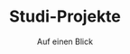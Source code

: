---
title: "Studi-Projekte"
subtitle: "Auf einen Blick"
# text: "In einer digital geprägten Welt ist der kritische Umgang mit Daten – von Erhebung und Analyse bis zur Reflexion – eine zentrale Schlüsselkompetenz für Studierende aller Fächer. Das Programm fördert Kleingruppen der Universität Hamburg bei datengetriebenen Projekten, gern auch mit Praxispartner:innen und Themen zu KI oder generativer KI. Die Projekte werden finanziell und technisch unterstützt, können als Leistungspunkte im Studium angerechnet werden und durch eine wissenschaftliche Mentor:in begleitet."
text: |
    Das DDLitLab-Projekt blickt stolz auf die erfolgreiche Etablierung studentischer Forschungsgruppen mit dem Schwerpunkt Data Literacy zurück. In Zeiten der digitalen Transformation und einer ständig wachsenden Datenflut war es unser Anliegen, *Studierende aller Fachrichtungen zu befähigen*, Datenkompetenz nicht nur im Umgang mit Datenerhebung, -speicherung, -analyse und -visualisierung zu entwickeln, sondern auch reflexiv *zeitgenössische Datenpraktiken* zu hinterfragen. Das Ziel war es, Data Literacy als zentrale Schlüsselqualifikation wissenschaftlicher Ausbildung zu verankern und Studierenden interdisziplinär die Möglichkeit zu geben, in einem geschützten, forschungsnahen Raum eigene Ideen zu erproben. 
    
    Mit insgesamt *77 beteiligten Studierenden in 31 Gruppen* über vier Förderrunden hinweg konnten wir genau dort ansetzen, wo Nachhaltigkeit von Bildung und Forschung sich trifft. Unsere Förderstrategie – studentische Kleingruppen (2–5 Mitglieder), begleitet von einem fachlich versierten Mentor oder einer Mentorin, *konzipieren eigene forschungsorientierte Projekte* – erwies sich als wirksames Format zur Förderung von Data Literacy. 
    
    Über die vier Förderrunden hinweg entstanden so nicht nur datengetriebene Projekte, sondern auch intensive Lern- und Entwicklungserlebnisse: Zahlreiche Studierende profitierten unmittelbar in ihrem Studienfortschritt, einige erreichten *wichtige Meilensteine* im Bachelor- oder Masterstudium, andere traten dank ihrer erworbenen Expertise den Weg in zukunftsweisende Karrieren als Nachwuchswissenschaftler:innen an. Dank der Finanzierung – von der ersten Runde mit acht Projekten (Oktober 2022 bis September 2023), über sechs Projekte in der zweiten Runde (April 2023 bis März 2024), zehn in der dritten (Oktober 2023 bis März 2024) bis zu sieben finalen Projekten (Oktober 2024 bis September 2025) – konnten wir ein vielfältiges Portfolio datenorientierter studentischer Forschungsprojekte aufbauen.
numbers:
    - '<i class="codicon codicon-lightbulb"></i> <span>Data Literacy</span> als Schlüsselkompetenz in'
    - '<span>31</span> studentischen Forschungsgruppen<i class="codicon codicon-search-fuzzy"></i>'
    - 'mit <span>77</span> beteiligten Studierenden<i class="codicon codicon-account"></i> <i class="codicon codicon-account"></i>'
filter1: "Runde 1"
filter2: "Runde 2"
filter3: "Runde 3"
filter4: "Runde 4"
layout: "studiprojekte"
---